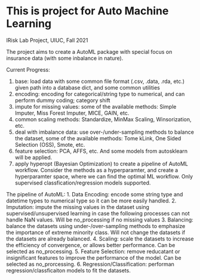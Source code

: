 # This is project for Auto Machine Learning

IRisk Lab Project, UIUC, Fall 2021

The project aims to create a AutoML package with special focus on insurance data (with some inbalance in nature).


Current Progress:
1. base: load data with some common file format (.csv, .data, .rda, etc.) given path into a database dict, and some common utilities
2. encoding: encoding for categorical/string type to numerical, and can perform dummy coding; category shift
3. impute for missing values: some of the available methods: Simple Imputer, Miss Forest Imputer, MICE, GAIN, etc.
4. common scaling methods: Standardize, MinMax Scaling, Winsorization, etc.
5. deal with imbalance data: use over-/under-sampling methods to balance the dataset, some of the available methods: Tome kLink, One Sided Selection (OSS), Smote, etc.
6. feature selection: PCA, AFFS, etc. And some models from autosklearn will be applied.
7. apply hyperopt (Bayesian Optimization) to create a pipeline of AutoML workflow. Consider the methods as a hyperparamter, and create a hyperparamter space, where we can find the optimal ML workflow. Only supervised classfication/regression models supported.

The pipeline of AutoML: 1. Data Encoding: encode some string type and datetime types to numerical type so it can be more easily handled.
2. Imputation: impute the missing values in the dataset using supervised/unsupervised learning in case the following processes can not handle NaN values. Will be no_processing if no missing values
3. Balancing: balance the datasets using under-/over-sampling methods to emphasize the importance of extreme minority class. Will not change the datasets if the datasets are already balanced.
4. Scaling: scale the datasets to increase the efficiency of convergence, or allows better performance. Can be selected as no_processing.
5. Feature Selection: remove reducatant or insignificant features to improve the performance of the model. Can be selected as no_prorcessing.
6. Regression/Classification: performan regression/classficaiton models to fit the datasets.
